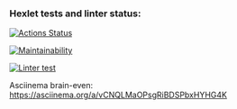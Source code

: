 ### Hexlet tests and linter status:
[![Actions Status](https://github.com/sskam12/python-project-lvl1/workflows/hexlet-check/badge.svg)](https://github.com/sskam12/python-project-lvl1/actions)

[![Maintainability](https://api.codeclimate.com/v1/badges/df3efe87bc8c1eb9d94c/maintainability)](https://codeclimate.com/github/sskam12/python-project-lvl1/maintainability)

[![Linter test](https://github.com/sskam12/python-project-lvl1/actions/workflows/linter-test.yml/badge.svg)](https://github.com/sskam12/python-project-lvl1/actions/workflows/linter-test.yml)

Asciinema brain-even: https://asciinema.org/a/vCNQLMaOPsgRiBDSPbxHYHG4K
